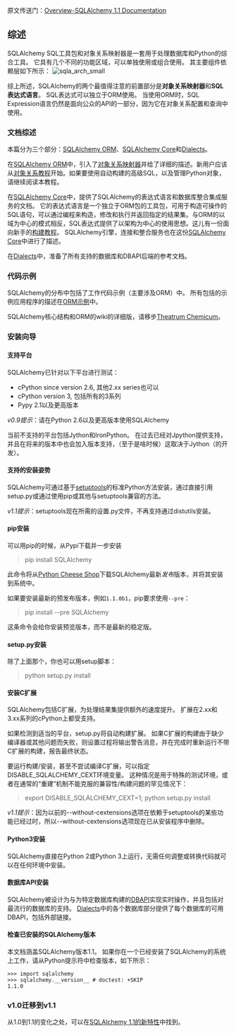 原文传送门：[Overview-SQLAlchemy 1.1 Documentation](http://docs.sqlalchemy.org/en/latest/intro.html)


## 综述

SQLAlchemy SQL工具包和对象关系映射器是一套用于处理数据库和Python的综合工具。 它具有几个不同的功能区域，可以单独使用或组合使用。 其主要组件依赖层如下所示：
![sqla_arch_small](http://docs.sqlalchemy.org/en/latest/_images/sqla_arch_small.png)

综上所述，SQLAlchemy的两个最值得注意的前置部分是**对象关系映射器**和**SQL表达式语言**。 SQL表达式可以独立于ORM使用。 当使用ORM时，SQL Expression语言仍然是面向公众的API的一部分，因为它在对象关系配置和查询中使用。

### 文档综述

本篇分为三个部分：[SQLAlchemy ORM](http://docs.sqlalchemy.org/en/latest/orm/index.html)、[SQLAlchemy Core](http://docs.sqlalchemy.org/en/latest/core/index.html)和[Dialects](http://docs.sqlalchemy.org/en/latest/dialects/index.html)。

在[SQLAlchemy ORM](http://docs.sqlalchemy.org/en/latest/orm/index.html)中，引入了[对象关系映射器](http://docs.sqlalchemy.org/en/latest/orm/tutorial.html)并给了详细的描述。新用户应该从[对象关系教程](http://docs.sqlalchemy.org/en/latest/orm/tutorial.html)开始。如果要使用自动构建的高级SQL，以及管理Python对象，请继续阅读本教程。

在[SQLAlchemy Core](http://docs.sqlalchemy.org/en/latest/core/index.html)中，提供了SQLAlchemy的表达式语言和数据库整合集成服务的文档。 它的表达式语言是一个独立于ORM包的工具包，可用于构造可操作的SQL语句，可以通过编程来构造，修改和执行并返回指定的结果集。与ORM的以域为中心的模式相反，SQL表达式提供了以架构为中心的使用思想。这儿有一份面向新手的[构建教程](http://docs.sqlalchemy.org/en/latest/core/tutorial.html)。 SQLAlchemy引擎，连接和整合服务也在这份[SQLAlchemy Core](http://docs.sqlalchemy.org/en/latest/core/index.html)中进行了描述。

在[Dialects](http://docs.sqlalchemy.org/en/latest/dialects/index.html)中，准备了所有支持的数据库和DBAPI后端的参考文档。

### 代码示例

SQLAlchemy的分布中包括了工作代码示例（主要涉及ORM）中。 所有包括的示例应用程序的描述在[ORM示例](http://docs.sqlalchemy.org/en/latest/orm/examples.html)中。

SQLAlchemy核心结构和ORM的wiki的详细版，请移步[Theatrum Chemicum](http://www.sqlalchemy.org/trac/wiki/UsageRecipes)。

### 安装向导

#### 支持平台

SQLAlchemy已针对以下平台进行测试：

 - cPython since version 2.6, 其他2.xx series也可以
 - cPython version 3, 包括所有的3系列
 - Pypy 2.1以及更高版本

*v0.9提示*：请在Python 2.6以及更高版本使用SQLAlchemy

当前不支持的平台包括Jython和IronPython。 在过去已经对Jpython提供支持，并且在将来的版本中也会加入版本支持，（至于是啥时候）这取决于Jython（的开发）。

#### 支持的安装姿势

SQLAlchemy可通过基于[setuptools](https://pypi.python.org/pypi/setuptools/)的标准Python方法安装，通过直接引用setup.py或通过使用pip或其他与setuptools兼容的方法。

*v1.1提示*：setuptools现在所需的设置.py文件，不再支持通过distutils安装。

#### pip安装

可以用pip的时候，从Pypi下载并一步安装

> pip install SQLAlchemy

此命令将从[Python Cheese Shop](http://pypi.python.org/pypi/SQLAlchemy)下载SQLAlchemy最新*发布*版本，并将其安装到系统中。

如果要安装最新的预发布版本，例如`1.1.0b1`，pip要求使用`--pre`：

>pip install --pre SQLAlchemy

这条命令会给你安装预览版本，而不是最新的稳定版。

#### setup.py安装

除了上面那个，你也可以用setup脚本：

>python setup.py install

#### 安装C扩展

SQLAlchemy包括C扩展，为处理结果集提供额外的速度提升。 扩展在2.xx和3.xx系列的cPython上都受支持。

如果检测到适当的平台，setup.py将自动构建扩展。 如果C扩展的构建由于缺少编译器或其他问题而失败，则设置过程将输出警告消息，并在完成时重新运行不带C扩展的构建，报告最终状态。

要运行构建/安装，甚至不尝试编译C扩展，可以指定DISABLE_SQLALCHEMY_CEXT环境变量。 这种情况是用于特殊的测试环境，或者在通常的“重建”机制不能克服的兼容性/构建问题的罕见情况下：

>export DISABLE_SQLALCHEMY_CEXT=1; python setup.py install

*v1.1提示*：因为以前的--without-cextensions选项在依赖于setuptools的某些功能已经过时，所以--without-cextensions选项现在已从安装程序中删除。

#### Python3安装

SQLAlchemy直接在Python 2或Python 3上运行，无需任何调整或转换代码就可以在任何环境中安装。

#### 数据库API安装

SQLAlchemy被设计为与为特定数据库构建的[DBAPI](http://docs.sqlalchemy.org/en/latest/glossary.html#term-dbapi)实现实时操作，并且包括对最流行的数据库的支持。 [Dialects](http://docs.sqlalchemy.org/en/latest/dialects/index.html)中的各个数据库部分提供了每个数据库的可用DBAPI，包括外部链接。

#### 检查已安装的SQLAlchemy版本

本文档涵盖SQLAlchemy版本1.1。 如果你在一个已经安装了SQLAlchemy的系统上工作，请从Python提示符中检查版本，如下所示：

```
>>> import sqlalchemy
>>> sqlalchemy.__version__ # doctest: +SKIP
1.1.0
```

### v1.0迁移到v1.1

从1.0到1.1的变化之处，可以在[SQLAlchemy 1.1的新特性](http://docs.sqlalchemy.org/en/latest/changelog/migration_11.html)中找到。